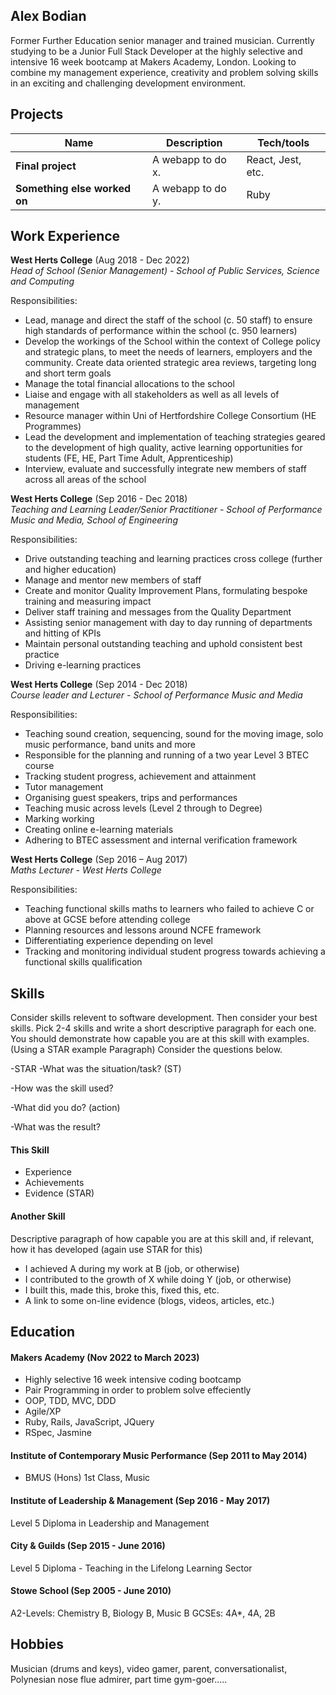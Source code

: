 ## Alex Bodian

Former Further Education senior manager and trained musician. Currently studying to be a Junior Full Stack Developer at the highly selective and intensive 16 week bootcamp at Makers Academy, London. Looking to combine my management experience, creativity and problem solving skills in an exciting and challenging development environment.

## Projects

| Name                         | Description       | Tech/tools        |
| ---------------------------- | ----------------- | ----------------- |
| **Final project**            | A webapp to do x. | React, Jest, etc. |
| **Something else worked on** | A webapp to do y. | Ruby              |

## Work Experience

**West Herts College** (Aug 2018 - Dec 2022)  
_Head of School (Senior Management) - School of Public Services, Science and Computing_

Responsibilities:
* Lead, manage and direct the staff of the school (c. 50 staff) to ensure high standards of performance within the school (c.
950 learners)
* Develop the workings of the School within the context of College policy and strategic plans, to meet the needs of learners,
employers and the community. Create data oriented strategic area reviews, targeting long and short term goals
* Manage the total financial allocations to the school
* Liaise and engage with all stakeholders as well as all levels of management
* Resource manager within Uni of Hertfordshire College Consortium (HE Programmes)
* Lead the development and implementation of teaching strategies geared to the development of high quality, active
learning opportunities for students (FE, HE, Part Time Adult, Apprenticeship)
* Interview, evaluate and successfully integrate new members of staff across all areas of the school

**West Herts College** (Sep 2016 - Dec 2018)  
_Teaching and Learning Leader/Senior Practitioner - School of Performance Music and Media, School of Engineering_

Responsibilities:
* Drive outstanding teaching and learning practices cross college (further and higher education)
* Manage and mentor new members of staff
* Create and monitor Quality Improvement Plans, formulating bespoke training and measuring impact
* Deliver staff training and messages from the Quality Department
* Assisting senior management with day to day running of departments and hitting of KPIs
* Maintain personal outstanding teaching and uphold consistent best practice
* Driving e-learning practices

**West Herts College** (Sep 2014 - Dec 2018)  
_Course leader and Lecturer - School of Performance Music and Media_

Responsibilities:
* Teaching sound creation, sequencing, sound for the moving image, solo music performance, band units and more
* Responsible for the planning and running of a two year Level 3 BTEC course
* Tracking student progress, achievement and attainment
* Tutor management
* Organising guest speakers, trips and performances
* Teaching music across levels (Level 2 through to Degree)
* Marking working
* Creating online e-learning materials
* Adhering to BTEC assessment and internal verification framework


**West Herts College** (Sep 2016 – Aug 2017)  
_Maths Lecturer - West Herts College_

Responsibilities:
* Teaching functional skills maths to learners who failed to achieve C or above at GCSE before attending college
* Planning resources and lessons around NCFE framework
* Differentiating experience depending on level
* Tracking and monitoring individual student progress towards achieving a functional skills qualification

## Skills

Consider skills relevent to software development. Then consider your best skills. Pick 2-4 skills and write a short descriptive paragraph for each one. You should demonstrate how capable you are at this skill with examples.
(Using a STAR example Paragraph) Consider the questions below.

-STAR
-What was the situation/task? (ST)

-How was the skill used?

-What did you do? (action)

-What was the result?


#### This Skill

- Experience
- Achievements
- Evidence (STAR)

#### Another Skill

Descriptive paragraph of how capable you are at this skill and, if relevant, how it has developed (again use STAR for this)

- I achieved A during my work at B (job, or otherwise)
- I contributed to the growth of X while doing Y (job, or otherwise)
- I built this, made this, broke this, fixed this, etc.
- A link to some on-line evidence (blogs, videos, articles, etc.)

## Education

#### Makers Academy (Nov 2022 to March 2023)
- Highly selective 16 week intensive coding bootcamp
- Pair Programming in order to problem solve effeciently  
- OOP, TDD, MVC, DDD
- Agile/XP
- Ruby, Rails, JavaScript, JQuery
- RSpec, Jasmine

#### Institute of Contemporary Music Performance (Sep 2011 to May 2014)
* BMUS (Hons) 1st Class, Music

#### Institute of Leadership & Management (Sep 2016 - May 2017)
Level 5 Diploma in Leadership and Management

#### City & Guilds (Sep 2015 - June 2016)
Level 5 Diploma - Teaching in the Lifelong Learning Sector

#### Stowe School (Sep 2005 - June 2010)
A2-Levels: Chemistry B, Biology B, Music B
GCSEs: 4A*, 4A, 2B

## Hobbies

Musician (drums and keys), video gamer, parent, conversationalist, Polynesian nose flue admirer, part time gym-goer..... 
